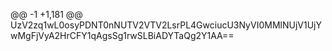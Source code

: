 @@ -1 +1,181 @@
<mxfile host="app.diagrams.net" modified="2021-07-07T13:41:15.756Z" agent="5.0 (Macintosh)" version="14.8.4" etag="n0noimFiJDowaw5T_XX-" type="github"><diagram id="z9LirXSFw3qa1OCAbRFV">UzV2zq1wL0osyPDNT0nNUTV2VTV2LsrPL4GwciucU3NyVI0MMlNUjV1UjYwMgFjVyA2HrCFY1qAgsSg1rwSLBiADYTaQg2Y1AA==</diagram></mxfile>
<mxfile host="app.diagrams.net" modified="2021-07-07T13:42:36.347Z" agent="5.0 (Macintosh)" etag="Caq2j5IR8RJvuox15_MR" version="14.8.4" type="github">
  <diagram id="z9LirXSFw3qa1OCAbRFV" name="Page-1">
    <mxGraphModel dx="1186" dy="651" grid="1" gridSize="10" guides="1" tooltips="1" connect="1" arrows="1" fold="1" page="1" pageScale="1" pageWidth="827" pageHeight="1169" math="0" shadow="0">
      <root>
        <mxCell id="0" />
        <mxCell id="1" parent="0" />
        <mxCell id="9_zCAby92JPYLFd_3AuZ-1" value="" style="shape=table;startSize=0;container=1;collapsible=0;childLayout=tableLayout;" vertex="1" parent="1">
          <mxGeometry x="410" y="420" width="669" height="370" as="geometry" />
        </mxCell>
        <mxCell id="9_zCAby92JPYLFd_3AuZ-2" value="" style="shape=partialRectangle;collapsible=0;dropTarget=0;pointerEvents=0;fillColor=none;top=0;left=0;bottom=0;right=0;points=[[0,0.5],[1,0.5]];portConstraint=eastwest;" vertex="1" parent="9_zCAby92JPYLFd_3AuZ-1">
          <mxGeometry width="669" height="53" as="geometry" />
        </mxCell>
        <mxCell id="9_zCAby92JPYLFd_3AuZ-3" value="Item number" style="shape=partialRectangle;html=1;whiteSpace=wrap;connectable=0;overflow=hidden;fillColor=none;top=0;left=0;bottom=0;right=0;" vertex="1" parent="9_zCAby92JPYLFd_3AuZ-2">
          <mxGeometry width="95" height="53" as="geometry" />
        </mxCell>
        <mxCell id="9_zCAby92JPYLFd_3AuZ-4" value="Part number" style="shape=partialRectangle;html=1;whiteSpace=wrap;connectable=0;overflow=hidden;fillColor=none;top=0;left=0;bottom=0;right=0;" vertex="1" parent="9_zCAby92JPYLFd_3AuZ-2">
          <mxGeometry x="95" width="96" height="53" as="geometry" />
        </mxCell>
        <mxCell id="9_zCAby92JPYLFd_3AuZ-5" value="Item name" style="shape=partialRectangle;html=1;whiteSpace=wrap;connectable=0;overflow=hidden;fillColor=none;top=0;left=0;bottom=0;right=0;" vertex="1" parent="9_zCAby92JPYLFd_3AuZ-2">
          <mxGeometry x="191" width="95" height="53" as="geometry" />
        </mxCell>
        <mxCell id="9_zCAby92JPYLFd_3AuZ-6" value="Description" style="shape=partialRectangle;html=1;whiteSpace=wrap;connectable=0;overflow=hidden;fillColor=none;top=0;left=0;bottom=0;right=0;" vertex="1" parent="9_zCAby92JPYLFd_3AuZ-2">
          <mxGeometry x="286" width="95" height="53" as="geometry" />
        </mxCell>
        <mxCell id="9_zCAby92JPYLFd_3AuZ-7" value="Manufacturer&amp;nbsp; name" style="shape=partialRectangle;html=1;whiteSpace=wrap;connectable=0;overflow=hidden;fillColor=none;top=0;left=0;bottom=0;right=0;" vertex="1" parent="9_zCAby92JPYLFd_3AuZ-2">
          <mxGeometry x="381" width="96" height="53" as="geometry" />
        </mxCell>
        <mxCell id="9_zCAby92JPYLFd_3AuZ-8" value="Quantity" style="shape=partialRectangle;html=1;whiteSpace=wrap;connectable=0;overflow=hidden;fillColor=none;top=0;left=0;bottom=0;right=0;" vertex="1" parent="9_zCAby92JPYLFd_3AuZ-2">
          <mxGeometry x="477" width="96" height="53" as="geometry" />
        </mxCell>
        <mxCell id="9_zCAby92JPYLFd_3AuZ-9" value="BOM note" style="shape=partialRectangle;html=1;whiteSpace=wrap;connectable=0;overflow=hidden;fillColor=none;top=0;left=0;bottom=0;right=0;" vertex="1" parent="9_zCAby92JPYLFd_3AuZ-2">
          <mxGeometry x="573" width="96" height="53" as="geometry" />
        </mxCell>
        <mxCell id="9_zCAby92JPYLFd_3AuZ-14" style="shape=partialRectangle;collapsible=0;dropTarget=0;pointerEvents=0;fillColor=none;top=0;left=0;bottom=0;right=0;points=[[0,0.5],[1,0.5]];portConstraint=eastwest;" vertex="1" parent="9_zCAby92JPYLFd_3AuZ-1">
          <mxGeometry y="53" width="669" height="53" as="geometry" />
        </mxCell>
        <mxCell id="9_zCAby92JPYLFd_3AuZ-15" value="1" style="shape=partialRectangle;html=1;whiteSpace=wrap;connectable=0;overflow=hidden;fillColor=none;top=0;left=0;bottom=0;right=0;" vertex="1" parent="9_zCAby92JPYLFd_3AuZ-14">
          <mxGeometry width="95" height="53" as="geometry" />
        </mxCell>
        <mxCell id="9_zCAby92JPYLFd_3AuZ-16" style="shape=partialRectangle;html=1;whiteSpace=wrap;connectable=0;overflow=hidden;fillColor=none;top=0;left=0;bottom=0;right=0;" vertex="1" parent="9_zCAby92JPYLFd_3AuZ-14">
          <mxGeometry x="95" width="96" height="53" as="geometry" />
        </mxCell>
        <mxCell id="9_zCAby92JPYLFd_3AuZ-17" style="shape=partialRectangle;html=1;whiteSpace=wrap;connectable=0;overflow=hidden;fillColor=none;top=0;left=0;bottom=0;right=0;" vertex="1" parent="9_zCAby92JPYLFd_3AuZ-14">
          <mxGeometry x="191" width="95" height="53" as="geometry" />
        </mxCell>
        <mxCell id="9_zCAby92JPYLFd_3AuZ-18" style="shape=partialRectangle;html=1;whiteSpace=wrap;connectable=0;overflow=hidden;fillColor=none;top=0;left=0;bottom=0;right=0;" vertex="1" parent="9_zCAby92JPYLFd_3AuZ-14">
          <mxGeometry x="286" width="95" height="53" as="geometry" />
        </mxCell>
        <mxCell id="9_zCAby92JPYLFd_3AuZ-19" value="" style="shape=partialRectangle;html=1;whiteSpace=wrap;connectable=0;overflow=hidden;fillColor=none;top=0;left=0;bottom=0;right=0;" vertex="1" parent="9_zCAby92JPYLFd_3AuZ-14">
          <mxGeometry x="381" width="96" height="53" as="geometry" />
        </mxCell>
        <mxCell id="9_zCAby92JPYLFd_3AuZ-20" style="shape=partialRectangle;html=1;whiteSpace=wrap;connectable=0;overflow=hidden;fillColor=none;top=0;left=0;bottom=0;right=0;" vertex="1" parent="9_zCAby92JPYLFd_3AuZ-14">
          <mxGeometry x="477" width="96" height="53" as="geometry" />
        </mxCell>
        <mxCell id="9_zCAby92JPYLFd_3AuZ-21" style="shape=partialRectangle;html=1;whiteSpace=wrap;connectable=0;overflow=hidden;fillColor=none;top=0;left=0;bottom=0;right=0;" vertex="1" parent="9_zCAby92JPYLFd_3AuZ-14">
          <mxGeometry x="573" width="96" height="53" as="geometry" />
        </mxCell>
        <mxCell id="9_zCAby92JPYLFd_3AuZ-26" style="shape=partialRectangle;collapsible=0;dropTarget=0;pointerEvents=0;fillColor=none;top=0;left=0;bottom=0;right=0;points=[[0,0.5],[1,0.5]];portConstraint=eastwest;" vertex="1" parent="9_zCAby92JPYLFd_3AuZ-1">
          <mxGeometry y="106" width="669" height="53" as="geometry" />
        </mxCell>
        <mxCell id="9_zCAby92JPYLFd_3AuZ-27" value="2" style="shape=partialRectangle;html=1;whiteSpace=wrap;connectable=0;overflow=hidden;fillColor=none;top=0;left=0;bottom=0;right=0;" vertex="1" parent="9_zCAby92JPYLFd_3AuZ-26">
          <mxGeometry width="95" height="53" as="geometry" />
        </mxCell>
        <mxCell id="9_zCAby92JPYLFd_3AuZ-28" style="shape=partialRectangle;html=1;whiteSpace=wrap;connectable=0;overflow=hidden;fillColor=none;top=0;left=0;bottom=0;right=0;" vertex="1" parent="9_zCAby92JPYLFd_3AuZ-26">
          <mxGeometry x="95" width="96" height="53" as="geometry" />
        </mxCell>
        <mxCell id="9_zCAby92JPYLFd_3AuZ-29" style="shape=partialRectangle;html=1;whiteSpace=wrap;connectable=0;overflow=hidden;fillColor=none;top=0;left=0;bottom=0;right=0;" vertex="1" parent="9_zCAby92JPYLFd_3AuZ-26">
          <mxGeometry x="191" width="95" height="53" as="geometry" />
        </mxCell>
        <mxCell id="9_zCAby92JPYLFd_3AuZ-30" style="shape=partialRectangle;html=1;whiteSpace=wrap;connectable=0;overflow=hidden;fillColor=none;top=0;left=0;bottom=0;right=0;" vertex="1" parent="9_zCAby92JPYLFd_3AuZ-26">
          <mxGeometry x="286" width="95" height="53" as="geometry" />
        </mxCell>
        <mxCell id="9_zCAby92JPYLFd_3AuZ-31" style="shape=partialRectangle;html=1;whiteSpace=wrap;connectable=0;overflow=hidden;fillColor=none;top=0;left=0;bottom=0;right=0;" vertex="1" parent="9_zCAby92JPYLFd_3AuZ-26">
          <mxGeometry x="381" width="96" height="53" as="geometry" />
        </mxCell>
        <mxCell id="9_zCAby92JPYLFd_3AuZ-32" style="shape=partialRectangle;html=1;whiteSpace=wrap;connectable=0;overflow=hidden;fillColor=none;top=0;left=0;bottom=0;right=0;" vertex="1" parent="9_zCAby92JPYLFd_3AuZ-26">
          <mxGeometry x="477" width="96" height="53" as="geometry" />
        </mxCell>
        <mxCell id="9_zCAby92JPYLFd_3AuZ-33" style="shape=partialRectangle;html=1;whiteSpace=wrap;connectable=0;overflow=hidden;fillColor=none;top=0;left=0;bottom=0;right=0;" vertex="1" parent="9_zCAby92JPYLFd_3AuZ-26">
          <mxGeometry x="573" width="96" height="53" as="geometry" />
        </mxCell>
        <mxCell id="9_zCAby92JPYLFd_3AuZ-38" value="" style="shape=partialRectangle;collapsible=0;dropTarget=0;pointerEvents=0;fillColor=none;top=0;left=0;bottom=0;right=0;points=[[0,0.5],[1,0.5]];portConstraint=eastwest;" vertex="1" parent="9_zCAby92JPYLFd_3AuZ-1">
          <mxGeometry y="159" width="669" height="52" as="geometry" />
        </mxCell>
        <mxCell id="9_zCAby92JPYLFd_3AuZ-39" value="3" style="shape=partialRectangle;html=1;whiteSpace=wrap;connectable=0;overflow=hidden;fillColor=none;top=0;left=0;bottom=0;right=0;" vertex="1" parent="9_zCAby92JPYLFd_3AuZ-38">
          <mxGeometry width="95" height="52" as="geometry" />
        </mxCell>
        <mxCell id="9_zCAby92JPYLFd_3AuZ-40" value="" style="shape=partialRectangle;html=1;whiteSpace=wrap;connectable=0;overflow=hidden;fillColor=none;top=0;left=0;bottom=0;right=0;" vertex="1" parent="9_zCAby92JPYLFd_3AuZ-38">
          <mxGeometry x="95" width="96" height="52" as="geometry" />
        </mxCell>
        <mxCell id="9_zCAby92JPYLFd_3AuZ-41" value="" style="shape=partialRectangle;html=1;whiteSpace=wrap;connectable=0;overflow=hidden;fillColor=none;top=0;left=0;bottom=0;right=0;" vertex="1" parent="9_zCAby92JPYLFd_3AuZ-38">
          <mxGeometry x="191" width="95" height="52" as="geometry" />
        </mxCell>
        <mxCell id="9_zCAby92JPYLFd_3AuZ-42" value="" style="shape=partialRectangle;html=1;whiteSpace=wrap;connectable=0;overflow=hidden;fillColor=none;top=0;left=0;bottom=0;right=0;" vertex="1" parent="9_zCAby92JPYLFd_3AuZ-38">
          <mxGeometry x="286" width="95" height="52" as="geometry" />
        </mxCell>
        <mxCell id="9_zCAby92JPYLFd_3AuZ-43" value="" style="shape=partialRectangle;html=1;whiteSpace=wrap;connectable=0;overflow=hidden;fillColor=none;top=0;left=0;bottom=0;right=0;" vertex="1" parent="9_zCAby92JPYLFd_3AuZ-38">
          <mxGeometry x="381" width="96" height="52" as="geometry" />
        </mxCell>
        <mxCell id="9_zCAby92JPYLFd_3AuZ-44" value="" style="shape=partialRectangle;html=1;whiteSpace=wrap;connectable=0;overflow=hidden;fillColor=none;top=0;left=0;bottom=0;right=0;" vertex="1" parent="9_zCAby92JPYLFd_3AuZ-38">
          <mxGeometry x="477" width="96" height="52" as="geometry" />
        </mxCell>
        <mxCell id="9_zCAby92JPYLFd_3AuZ-45" value="" style="shape=partialRectangle;html=1;whiteSpace=wrap;connectable=0;overflow=hidden;fillColor=none;top=0;left=0;bottom=0;right=0;" vertex="1" parent="9_zCAby92JPYLFd_3AuZ-38">
          <mxGeometry x="573" width="96" height="52" as="geometry" />
        </mxCell>
        <mxCell id="9_zCAby92JPYLFd_3AuZ-50" value="" style="shape=partialRectangle;collapsible=0;dropTarget=0;pointerEvents=0;fillColor=none;top=0;left=0;bottom=0;right=0;points=[[0,0.5],[1,0.5]];portConstraint=eastwest;" vertex="1" parent="9_zCAby92JPYLFd_3AuZ-1">
          <mxGeometry y="211" width="669" height="53" as="geometry" />
        </mxCell>
        <mxCell id="9_zCAby92JPYLFd_3AuZ-51" value="4" style="shape=partialRectangle;html=1;whiteSpace=wrap;connectable=0;overflow=hidden;fillColor=none;top=0;left=0;bottom=0;right=0;" vertex="1" parent="9_zCAby92JPYLFd_3AuZ-50">
          <mxGeometry width="95" height="53" as="geometry" />
        </mxCell>
        <mxCell id="9_zCAby92JPYLFd_3AuZ-52" value="" style="shape=partialRectangle;html=1;whiteSpace=wrap;connectable=0;overflow=hidden;fillColor=none;top=0;left=0;bottom=0;right=0;" vertex="1" parent="9_zCAby92JPYLFd_3AuZ-50">
          <mxGeometry x="95" width="96" height="53" as="geometry" />
        </mxCell>
        <mxCell id="9_zCAby92JPYLFd_3AuZ-53" value="" style="shape=partialRectangle;html=1;whiteSpace=wrap;connectable=0;overflow=hidden;fillColor=none;top=0;left=0;bottom=0;right=0;" vertex="1" parent="9_zCAby92JPYLFd_3AuZ-50">
          <mxGeometry x="191" width="95" height="53" as="geometry" />
        </mxCell>
        <mxCell id="9_zCAby92JPYLFd_3AuZ-54" value="" style="shape=partialRectangle;html=1;whiteSpace=wrap;connectable=0;overflow=hidden;fillColor=none;top=0;left=0;bottom=0;right=0;" vertex="1" parent="9_zCAby92JPYLFd_3AuZ-50">
          <mxGeometry x="286" width="95" height="53" as="geometry" />
        </mxCell>
        <mxCell id="9_zCAby92JPYLFd_3AuZ-55" value="" style="shape=partialRectangle;html=1;whiteSpace=wrap;connectable=0;overflow=hidden;fillColor=none;top=0;left=0;bottom=0;right=0;" vertex="1" parent="9_zCAby92JPYLFd_3AuZ-50">
          <mxGeometry x="381" width="96" height="53" as="geometry" />
        </mxCell>
        <mxCell id="9_zCAby92JPYLFd_3AuZ-56" value="" style="shape=partialRectangle;html=1;whiteSpace=wrap;connectable=0;overflow=hidden;fillColor=none;top=0;left=0;bottom=0;right=0;" vertex="1" parent="9_zCAby92JPYLFd_3AuZ-50">
          <mxGeometry x="477" width="96" height="53" as="geometry" />
        </mxCell>
        <mxCell id="9_zCAby92JPYLFd_3AuZ-57" value="" style="shape=partialRectangle;html=1;whiteSpace=wrap;connectable=0;overflow=hidden;fillColor=none;top=0;left=0;bottom=0;right=0;" vertex="1" parent="9_zCAby92JPYLFd_3AuZ-50">
          <mxGeometry x="573" width="96" height="53" as="geometry" />
        </mxCell>
        <mxCell id="9_zCAby92JPYLFd_3AuZ-62" value="" style="shape=partialRectangle;collapsible=0;dropTarget=0;pointerEvents=0;fillColor=none;top=0;left=0;bottom=0;right=0;points=[[0,0.5],[1,0.5]];portConstraint=eastwest;" vertex="1" parent="9_zCAby92JPYLFd_3AuZ-1">
          <mxGeometry y="264" width="669" height="53" as="geometry" />
        </mxCell>
        <mxCell id="9_zCAby92JPYLFd_3AuZ-63" value="5" style="shape=partialRectangle;html=1;whiteSpace=wrap;connectable=0;overflow=hidden;fillColor=none;top=0;left=0;bottom=0;right=0;" vertex="1" parent="9_zCAby92JPYLFd_3AuZ-62">
          <mxGeometry width="95" height="53" as="geometry" />
        </mxCell>
        <mxCell id="9_zCAby92JPYLFd_3AuZ-64" value="" style="shape=partialRectangle;html=1;whiteSpace=wrap;connectable=0;overflow=hidden;fillColor=none;top=0;left=0;bottom=0;right=0;" vertex="1" parent="9_zCAby92JPYLFd_3AuZ-62">
          <mxGeometry x="95" width="96" height="53" as="geometry" />
        </mxCell>
        <mxCell id="9_zCAby92JPYLFd_3AuZ-65" value="" style="shape=partialRectangle;html=1;whiteSpace=wrap;connectable=0;overflow=hidden;fillColor=none;top=0;left=0;bottom=0;right=0;" vertex="1" parent="9_zCAby92JPYLFd_3AuZ-62">
          <mxGeometry x="191" width="95" height="53" as="geometry" />
        </mxCell>
        <mxCell id="9_zCAby92JPYLFd_3AuZ-66" value="" style="shape=partialRectangle;html=1;whiteSpace=wrap;connectable=0;overflow=hidden;fillColor=none;top=0;left=0;bottom=0;right=0;" vertex="1" parent="9_zCAby92JPYLFd_3AuZ-62">
          <mxGeometry x="286" width="95" height="53" as="geometry" />
        </mxCell>
        <mxCell id="9_zCAby92JPYLFd_3AuZ-67" value="" style="shape=partialRectangle;html=1;whiteSpace=wrap;connectable=0;overflow=hidden;fillColor=none;top=0;left=0;bottom=0;right=0;" vertex="1" parent="9_zCAby92JPYLFd_3AuZ-62">
          <mxGeometry x="381" width="96" height="53" as="geometry" />
        </mxCell>
        <mxCell id="9_zCAby92JPYLFd_3AuZ-68" value="" style="shape=partialRectangle;html=1;whiteSpace=wrap;connectable=0;overflow=hidden;fillColor=none;top=0;left=0;bottom=0;right=0;" vertex="1" parent="9_zCAby92JPYLFd_3AuZ-62">
          <mxGeometry x="477" width="96" height="53" as="geometry" />
        </mxCell>
        <mxCell id="9_zCAby92JPYLFd_3AuZ-69" value="" style="shape=partialRectangle;html=1;whiteSpace=wrap;connectable=0;overflow=hidden;fillColor=none;top=0;left=0;bottom=0;right=0;" vertex="1" parent="9_zCAby92JPYLFd_3AuZ-62">
          <mxGeometry x="573" width="96" height="53" as="geometry" />
        </mxCell>
        <mxCell id="9_zCAby92JPYLFd_3AuZ-74" value="" style="shape=partialRectangle;collapsible=0;dropTarget=0;pointerEvents=0;fillColor=none;top=0;left=0;bottom=0;right=0;points=[[0,0.5],[1,0.5]];portConstraint=eastwest;" vertex="1" parent="9_zCAby92JPYLFd_3AuZ-1">
          <mxGeometry y="317" width="669" height="53" as="geometry" />
        </mxCell>
        <mxCell id="9_zCAby92JPYLFd_3AuZ-75" value="6" style="shape=partialRectangle;html=1;whiteSpace=wrap;connectable=0;overflow=hidden;fillColor=none;top=0;left=0;bottom=0;right=0;" vertex="1" parent="9_zCAby92JPYLFd_3AuZ-74">
          <mxGeometry width="95" height="53" as="geometry" />
        </mxCell>
        <mxCell id="9_zCAby92JPYLFd_3AuZ-76" value="" style="shape=partialRectangle;html=1;whiteSpace=wrap;connectable=0;overflow=hidden;fillColor=none;top=0;left=0;bottom=0;right=0;" vertex="1" parent="9_zCAby92JPYLFd_3AuZ-74">
          <mxGeometry x="95" width="96" height="53" as="geometry" />
        </mxCell>
        <mxCell id="9_zCAby92JPYLFd_3AuZ-77" value="" style="shape=partialRectangle;html=1;whiteSpace=wrap;connectable=0;overflow=hidden;fillColor=none;top=0;left=0;bottom=0;right=0;" vertex="1" parent="9_zCAby92JPYLFd_3AuZ-74">
          <mxGeometry x="191" width="95" height="53" as="geometry" />
        </mxCell>
        <mxCell id="9_zCAby92JPYLFd_3AuZ-78" value="" style="shape=partialRectangle;html=1;whiteSpace=wrap;connectable=0;overflow=hidden;fillColor=none;top=0;left=0;bottom=0;right=0;" vertex="1" parent="9_zCAby92JPYLFd_3AuZ-74">
          <mxGeometry x="286" width="95" height="53" as="geometry" />
        </mxCell>
        <mxCell id="9_zCAby92JPYLFd_3AuZ-79" value="" style="shape=partialRectangle;html=1;whiteSpace=wrap;connectable=0;overflow=hidden;fillColor=none;top=0;left=0;bottom=0;right=0;" vertex="1" parent="9_zCAby92JPYLFd_3AuZ-74">
          <mxGeometry x="381" width="96" height="53" as="geometry" />
        </mxCell>
        <mxCell id="9_zCAby92JPYLFd_3AuZ-80" value="" style="shape=partialRectangle;html=1;whiteSpace=wrap;connectable=0;overflow=hidden;fillColor=none;top=0;left=0;bottom=0;right=0;" vertex="1" parent="9_zCAby92JPYLFd_3AuZ-74">
          <mxGeometry x="477" width="96" height="53" as="geometry" />
        </mxCell>
        <mxCell id="9_zCAby92JPYLFd_3AuZ-81" value="" style="shape=partialRectangle;html=1;whiteSpace=wrap;connectable=0;overflow=hidden;fillColor=none;top=0;left=0;bottom=0;right=0;" vertex="1" parent="9_zCAby92JPYLFd_3AuZ-74">
          <mxGeometry x="573" width="96" height="53" as="geometry" />
        </mxCell>
      </root>
    </mxGraphModel>
  </diagram>
</mxfile>
